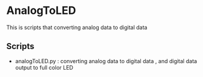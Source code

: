 # AnalogToLED
This is  scripts that converting analog data to digital data

## Scripts

- analogToLED.py  : converting analog data to digital data , and digital data output to full color LED
